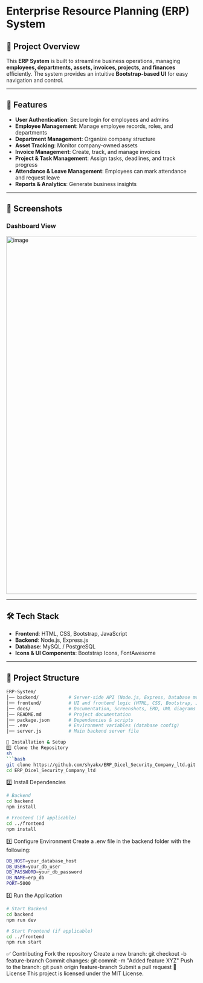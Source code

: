 # **Enterprise Resource Planning (ERP) System**

## 🚀 **Project Overview**
This **ERP System** is built to streamline business operations, managing **employees, departments, assets, invoices, projects, and finances** efficiently. The system provides an intuitive **Bootstrap-based UI** for easy navigation and control.

---

## 📌 **Features**
- **User Authentication**: Secure login for employees and admins
- **Employee Management**: Manage employee records, roles, and departments
- **Department Management**: Organize company structure
- **Asset Tracking**: Monitor company-owned assets
- **Invoice Management**: Create, track, and manage invoices
- **Project & Task Management**: Assign tasks, deadlines, and track progress
- **Attendance & Leave Management**: Employees can mark attendance and request leave
- **Reports & Analytics**: Generate business insights

---

## 🎨 **Screenshots**

### **Dashboard View**
<img width="945" alt="image" src="https://github.com/user-attachments/assets/21033eca-1e2f-434e-950c-cc5aa5abf9e5" />


---

## 🛠 **Tech Stack**

- **Frontend**: HTML, CSS, Bootstrap, JavaScript
- **Backend**: Node.js, Express.js
- **Database**: MySQL / PostgreSQL
- **Icons & UI Components**: Bootstrap Icons, FontAwesome

---

## 📂 **Project Structure**

```bash
ERP-System/
│── backend/           # Server-side API (Node.js, Express, Database models)
│── frontend/          # UI and frontend logic (HTML, CSS, Bootstrap, JavaScript)
│── docs/              # Documentation, Screenshots, ERD, UML diagrams
│── README.md          # Project documentation
│── package.json       # Dependencies & scripts
│── .env               # Environment variables (database config)
│── server.js          # Main backend server file

🚀 Installation & Setup
1️⃣ Clone the Repository
sh
```bash
git clone https://github.com/shyakx/ERP_Dicel_Security_Company_ltd.git
cd ERP_Dicel_Security_Company_ltd
```
2️⃣ Install Dependencies

```bash
# Backend
cd backend
npm install

# Frontend (if applicable)
cd ../frontend
npm install
```
3️⃣ Configure Environment
Create a .env file in the backend folder with the following:

```bash
DB_HOST=your_database_host
DB_USER=your_db_user
DB_PASSWORD=your_db_password
DB_NAME=erp_db
PORT=5000

```
4️⃣ Run the Application
```bash
# Start Backend
cd backend
npm run dev

# Start Frontend (if applicable)
cd ../frontend
npm run start
```
✅ Contributing
Fork the repository
Create a new branch: git checkout -b feature-branch
Commit changes: git commit -m "Added feature XYZ"
Push to the branch: git push origin feature-branch
Submit a pull request
📄 License
This project is licensed under the MIT License.

